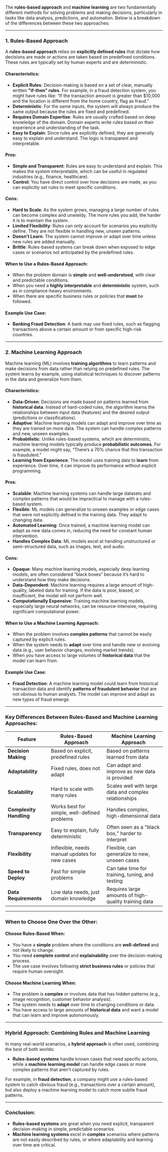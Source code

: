 The **rules-based approach** and **machine learning** are two fundamentally different methods for solving problems and making decisions, particularly in tasks like data analysis, predictions, and automation. Below is a breakdown of the differences between these two approaches:

---

### **1. Rules-Based Approach**

A **rules-based approach** relies on **explicitly defined rules** that dictate how decisions are made or actions are taken based on predefined conditions. These rules are typically set by human experts and are deterministic.

#### Characteristics:
- **Explicit Rules**: Decision-making is based on a set of clear, manually written **"if-then" rules**. For example, in a fraud detection system, you might have rules like: “If the transaction amount is greater than $10,000 and the location is different from the home country, flag as fraud.”
- **Deterministic**: For the same inputs, the system will always produce the same output because the rules are fixed and predefined.
- **Requires Domain Expertise**: Rules are usually crafted based on deep knowledge of the domain. Domain experts write rules based on their experience and understanding of the task.
- **Easy to Explain**: Since rules are explicitly defined, they are generally easy to explain and understand. The logic is transparent and interpretable.

#### Pros:
- **Simple and Transparent**: Rules are easy to understand and explain. This makes the system interpretable, which can be useful in regulated industries (e.g., finance, healthcare).
- **Control**: You have direct control over how decisions are made, as you can explicitly set rules to meet specific conditions.

#### Cons:
- **Hard to Scale**: As the system grows, managing a large number of rules can become complex and unwieldy. The more rules you add, the harder it is to maintain the system.
- **Limited Flexibility**: Rules can only account for scenarios you explicitly define. They are not flexible in handling new, unseen patterns.
- **Doesn't Learn**: The system cannot improve or adapt over time unless new rules are added manually.
- **Brittle**: Rules-based systems can break down when exposed to edge cases or scenarios not anticipated by the predefined rules.

#### When to Use a Rules-Based Approach:
- When the problem domain is **simple** and **well-understood**, with clear and predictable conditions.
- When you need a **highly interpretable** and **deterministic** system, such as in compliance-heavy environments.
- When there are specific business rules or policies that **must** be followed.

#### Example Use Case:
- **Banking Fraud Detection**: A bank may use fixed rules, such as flagging transactions above a certain amount or from specific high-risk countries.

---

### **2. Machine Learning Approach**

Machine learning (ML) involves **training algorithms** to learn patterns and make decisions from data rather than relying on predefined rules. The system learns by example, using statistical techniques to discover patterns in the data and generalize from them.

#### Characteristics:
- **Data-Driven**: Decisions are made based on patterns learned from **historical data**. Instead of hard-coded rules, the algorithm learns the relationships between input data (features) and the desired output (predictions or classifications).
- **Adaptive**: Machine learning models can adapt and improve over time as they are trained on more data. The system can handle complex patterns and new, unseen examples.
- **Probabilistic**: Unlike rules-based systems, which are deterministic, machine learning models typically produce **probabilistic outcomes**. For example, a model might say, “There’s a 70% chance that this transaction is fraudulent.”
- **Learning from Experience**: The model uses training data to **learn** from experience. Over time, it can improve its performance without explicit programming.

#### Pros:
- **Scalable**: Machine learning systems can handle large datasets and complex patterns that would be impractical to manage with a rules-based system.
- **Flexible**: ML models can generalize to unseen examples or edge cases that were not explicitly defined in the training data. They adapt to changing data.
- **Automated Learning**: Once trained, a machine learning model can adapt as new data comes in, reducing the need for constant human intervention.
- **Handles Complex Data**: ML models excel at handling unstructured or semi-structured data, such as images, text, and audio.

#### Cons:
- **Opaque**: Many machine learning models, especially deep learning models, are often considered “black boxes” because it’s hard to understand how they make decisions.
- **Data-Dependent**: Machine learning requires a large amount of high-quality, labeled data for training. If the data is poor, biased, or insufficient, the model will not perform well.
- **Computationally Expensive**: Training machine learning models, especially large neural networks, can be resource-intensive, requiring significant computational power.

#### When to Use a Machine Learning Approach:
- When the problem involves **complex patterns** that cannot be easily captured by explicit rules.
- When the system needs to **adapt** over time and handle new or evolving data (e.g., user behavior changes, evolving market trends).
- When you have access to large volumes of **historical data** that the model can learn from.

#### Example Use Case:
- **Fraud Detection**: A machine learning model could learn from historical transaction data and identify **patterns of fraudulent behavior** that are not obvious to human analysts. The model can improve and adapt as new types of fraud emerge.

---

### Key Differences Between Rules-Based and Machine Learning Approaches:

| Feature                      | **Rules-Based Approach**                       | **Machine Learning Approach**                          |
|------------------------------|------------------------------------------------|-------------------------------------------------------|
| **Decision Making**           | Based on explicit, predefined rules            | Based on patterns learned from data                   |
| **Adaptability**              | Fixed rules, does not adapt                    | Can adapt and improve as new data is provided         |
| **Scalability**               | Hard to scale with many rules                  | Scales well with large data and complex relationships |
| **Complexity Handling**       | Works best for simple, well-defined problems   | Handles complex, high-dimensional data                |
| **Transparency**              | Easy to explain, fully deterministic           | Often seen as a "black box," harder to interpret      |
| **Flexibility**               | Inflexible, needs manual updates for new cases | Flexible, can generalize to new, unseen cases         |
| **Speed to Deploy**           | Fast for simple problems                       | Can take time for training, tuning, and testing       |
| **Data Requirements**         | Low data needs, just domain knowledge          | Requires large amounts of high-quality training data  |

---

### When to Choose One Over the Other:

#### Choose **Rules-Based** When:
- You have a **simple** problem where the conditions are **well-defined** and not likely to change.
- You need **complete control** and **explainability** over the decision-making process.
- The use case involves following **strict business rules** or policies that require human oversight.

#### Choose **Machine Learning** When:
- The problem is **complex** or involves data that has hidden patterns (e.g., image recognition, customer behavior analysis).
- The system needs to **adapt** over time to changing conditions or data.
- You have access to large amounts of **historical data** and want a model that can learn and improve autonomously.

---

### Hybrid Approach: Combining Rules and Machine Learning

In many real-world scenarios, a **hybrid approach** is often used, combining the best of both worlds:
- **Rules-based systems** handle known cases that need specific actions, while a **machine learning model** can handle edge cases or more complex patterns that aren't captured by rules.

For example, in **fraud detection**, a company might use a rules-based system to catch obvious fraud (e.g., transactions over a certain amount), but also deploy a machine learning model to catch more subtle fraud patterns.

---

### Conclusion:
- **Rules-based systems** are great when you need explicit, transparent decision-making in simple, predictable scenarios.
- **Machine learning systems** excel in **complex** scenarios where patterns are not easily described by rules, or where adaptability and learning over time are critical.